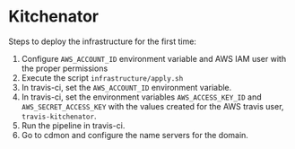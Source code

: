 # Kitchenator

Steps to deploy the infrastructure for the first time:
1. Configure `AWS_ACCOUNT_ID` environment variable and AWS IAM user with the proper permissions
2. Execute the script `infrastructure/apply.sh`
1. In travis-ci, set the `AWS_ACCOUNT_ID` environment variable.
3. In travis-ci, set the environment variables `AWS_ACCESS_KEY_ID` and `AWS_SECRET_ACCESS_KEY` with the values 
created for the AWS travis user, `travis-kitchenator`.
4. Run the pipeline in travis-ci.
5. Go to cdmon and configure the name servers for the domain.
